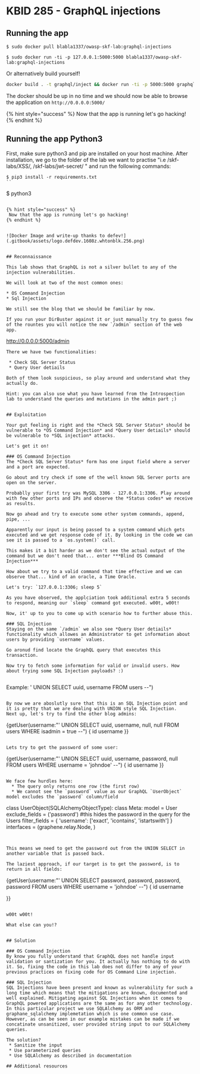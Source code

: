 # KBID 285 - GraphQL injections

## Running the app

```
$ sudo docker pull blabla1337/owasp-skf-lab:graphql-injections
```

```text
$ sudo docker run -ti -p 127.0.0.1:5000:5000 blabla1337/owasp-skf-lab:graphql-injections
```

Or alternatively build yourself! 

```sh
docker build . -t graphql/inject && docker run -ti -p 5000:5000 graphql/inject
```

The docker should be up in no time and we should now be able to browse the application on `http://0.0.0.0:5000/`


{% hint style="success" %}
 Now that the app is running let's go hacking!
{% endhint %}

## Running the app Python3

First, make sure python3 and pip are installed on your host machine.
After installation, we go to the folder of the lab we want to practise 
"i.e /skf-labs/XSS/, /skf-labs/jwt-secret/ " and run the following commands:

```
$ pip3 install -r requirements.txt
``

```
$ python3 <labname>
```

{% hint style="success" %}
 Now that the app is running let's go hacking!
{% endhint %}


![Docker Image and write-up thanks to defev!](.gitbook/assets/logo.defdev.1608z.whtonblk.256.png)


## Reconnaissance

This lab shows that GraphQL is not a silver bullet to any of the injection vulnerabilities.

We will look at two of the most common ones:

* OS Command Injection
* Sql Injection

We still see the blog that we should be familiar by now. 

If you run your DirBuster against it or just manually try to guess few of the rountes you will notice the new `/admin` section of the web app.

```
http://0.0.0.0:5000/admin

```
There we have two functionalities:

 * Check SQL Server Status
 * Query User detiails

Both of them look suspicious, so play around and understand what they actually do.

Hint: you can also use what you have learned from the Introspection lab to understand the queries and mutations in the admin part ;)


## Exploitation

Your gut feeling is right and the *Check SQL Server Status* should be vulnerable to *OS Command Injection* and *Query User detiails* should be vulnerable to *SQL injection* attacks.

Let's get it on!

### OS Command Injection
The *Check SQL Server Status* form has one input field where a server and a port are expected.

Go about and try check if some of the well known SQL Server ports are open on the server. 

Probablly your first try was MySQL 3306 - 127.0.0.1:3306. Play around with few other ports and IPs and observe the *Status codes* we receive as results.

Now go ahead and try to execute some other system commands, append, pipe, ...

Apparently our input is being passed to a system command which gets executed and we get response code of it. By looking in the code we can see it is passed to a `os.system()` call.

This makes it a bit harder as we don't see the actual output of the command but we don't need that... enter ***Blind OS Command Injection***

How about we try to a valid command that time effective and we can observe that... kind of an oracle, a Time Oracle.

Let's try: `127.0.0.1:3306; sleep 5`

As you have observed, the applciation took additional extra 5 seconds to respond, meaning our `sleep` command got executed. w00t, w00t!

Now, it' up to you to come up with scenario how to further abuse this.

### SQL Injection
Staying on the same `/admin` we also see *Query User detiails* functionality which allowes an Administrator to get information about users by providing `username` values.

Go aronud find locate the GraphQL query that executes this transaction. 

Now try to fetch some information for valid or invalid users. How about trying some SQL Injection payloads? :)


```
Example:
' UNION SELECT uuid, username FROM users --")
```

By now we are aboslutly sure that this is an SQL Injection point and it is pretty that we are dealing with UNION style SQL Injection. 
Next up, let's try to find the other blog admins:
```
{getUser(username:"' UNION SELECT uuid, username, null, null FROM users WHERE isadmin = true --") {
  id
  username
}}
```

Lets try to get the password of some user:
```
{getUser(username:"' UNION SELECT uuid, username, password, null FROM users WHERE username = 'johndoe'  --") {
  id
  username
}}
```

We face few hurdles here:
  * The query only returns one row (the first row)
  * We cannot see the `password` value as our GraphQL `UserObject` model excludes the `password` column/field
  ```
  class UserObject(SQLAlchemyObjectType):
     class Meta:
         model = User
         exclude_fields = ('password') #this hides the password in the query for the Users
         filter_fields = {
              'username': ['exact', 'icontains', 'istartswith']
          }
         interfaces = (graphene.relay.Node, )
  ```


This means we need to get the password out from the UNION SELECT in another variable that is passed back.

The laziest approach, if our target is to get the password, is to return in all fields:
```
{getUser(username:"' UNION SELECT password, password, password, password FROM users WHERE username = 'johndoe'  --") {
  id
  username
  
}}
```

w00t w00t!

What else can you!?


## Solution

### OS Command Injection
By know you fully understand that GraphQL does not handle input validation or santization for you. It actually has nothing to do with it. So, fixing the code in this lab does not differ to any of your previous practices on fixing code for OS Command Line injection.

### SQL Injection
SQL Injections have been present and known as vulnerability for such a long time which means that the mitigations are known, documented and well explained. Mitigating against SQL Injections when it comes to GraphQL powered applications are the same as for any other technology.
In this particular project we use SQLAlchemy as ORM and graphane_sqlalchemy implemetation which is one common use case. However, as can be seen in our example mistakes can be made if we concatinate unsanitized, user provided string input to our SQLAlchemy queries.

The solution? 
 * Sanitize the input
 * Use parameterized queries
 * Use SQLAlchemy as described in documentation

## Additional resources